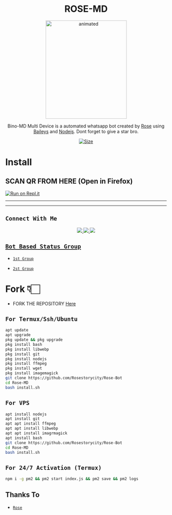 

<h1 align="center">ROSE-MD<br></h1>
<p align="center">
<img src="https://telegra.ph/file/638a5852557c46fc4f020.jpg" alt="animated" width="253" height="306" />
</p>

<p align="center">
Bino-MD Multi Device is a automated whatsapp bot created by <a href="https://github.com/Rosestorycity" target="_blank">Rose</a> using <a href="https://github.com/adiwajshing/Baileys" target="_blank">Baileys</a> and <a href="https://github.com/nodejs" target="_blank">Nodejs</a>. Dont forget to give a star bro.
</p>

<p align="center">
<a href="https://youtu.be/u7mArDtlTZk"><img title="Size" src="https://img.shields.io/badge/Tutorial-Video-green"></a>
</p>

# Install

## SCAN QR FROM HERE (Open in Firefox)

[![Run on Repl.it](https://repl.it/badge/github/Sparkymon777/SPARKY-BOT-MD)](https://replit.com/@RoseStorycity/ROSE-BOT-Ultra?v=output%20only=1&lite=1#index.js)



----------

<p align="center">



</p>

-------

## ```Connect With Me```
<p align="center">
<a href="https://wa.me/447558807292"><img src="https://img.shields.io/badge/Contact rose-25D366?style=for-the-badge&logo=whatsapp&logoColor=white" />
<a href="https://chat.whatsapp.com/JTUrdnOziKD44ScoBoggmh"><img src="https://img.shields.io/badge/Join Official GC-25D366?style=for-the-badge&logo=whatsapp&logoColor=white" />
<a href="https://youtube.com/@sparkymon777"><img src="https://img.shields.io/badge/Subscribe SPARKY'S CHANNEL-ff0000?style=for-the-badge&logo=youtube&logoColor=ff000000&link=https://www.youtube.com/c/BOTINDO" /><br>
</p>


## ```Bot Based Status Group```

- [`1st Group`](https://chat.whatsapp.com/FBFwSPvUFPQIjeIXVTXXJs)

- [`2st Group`](https://chat.whatsapp.com/J3gu2657CFa13gerznMrg0)

#  Fork 👇🏻

- FORK THE REPOSITORY [Here](https://github.com/Rosestorycity/Rose-Bot/fork)

## `For Termux/Ssh/Ubuntu`
```bash
apt update
apt upgrade
pkg update && pkg upgrade
pkg install bash
pkg install libwebp
pkg install git
pkg install nodejs
pkg install ffmpeg
pkg install wget
pkg install imagemagick
git clone https://github.com/Rosestorycity/Rose-Bot
cd Rose-MD
bash install.sh
```
## `For VPS`
```bash
apt install nodejs 
apt install git 
apt apt install ffmpeg 
apt apt install libwebp 
apt apt install imagrmagick
apt install bash
git clone https://github.com/Rosestorycity/Rose-Bot
cd Rose-MD
bash install.sh
```
## `For 24/7 Activation (Termux)`
```bash
npm i -g pm2 && pm2 start index.js && pm2 save && pm2 logs
```
  
  
  ## Thanks To
* [`Rose`](https://github.com/Rosestorycity)

